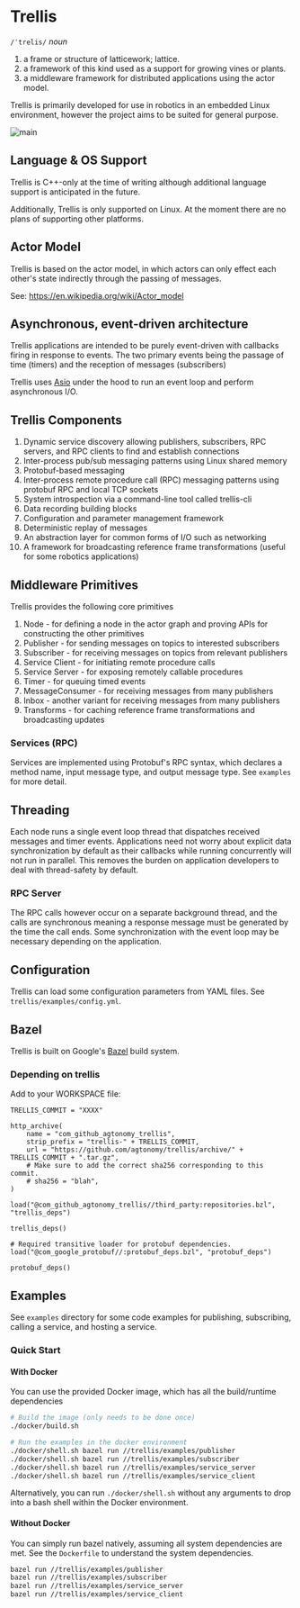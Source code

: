 # Trellis

`/ˈtrelis/`
_noun_

1. a frame or structure of latticework; lattice.
2. a framework of this kind used as a support for growing vines or plants.
3. a middleware framework for distributed applications using the actor model.

Trellis is primarily developed for use in robotics in an embedded Linux environment, however the project aims to be suited for general purpose.

![main](https://github.com/agtonomy/trellis/actions/workflows/main.yaml/badge.svg)

## Language & OS Support
Trellis is C++-only at the time of writing although additional language support is anticipated in the future.

Additionally, Trellis is only supported on Linux. At the moment there are no plans of supporting other platforms.

## Actor Model
Trellis is based on the actor model, in which actors can only effect each other's
state indirectly through the passing of messages.

See: https://en.wikipedia.org/wiki/Actor_model

## Asynchronous, event-driven architecture
Trellis applications are intended to be purely event-driven with callbacks firing in response to events. The two primary events being the passage of time (timers) and the reception of messages (subscribers)

Trellis uses [Asio](https://think-async.com/Asio/) under the hood to run an event loop and perform asynchronous I/O.

## Trellis Components

1. Dynamic service discovery allowing publishers, subscribers, RPC servers, and RPC clients to find and establish connections
1. Inter-process pub/sub messaging patterns using Linux shared memory
1. Protobuf-based messaging
1. Inter-process remote procedure call (RPC) messaging patterns using protobuf RPC and local TCP sockets
1. System introspection via a command-line tool called trellis-cli
1. Data recording building blocks
1. Configuration and parameter management framework
1. Deterministic replay of messages
1. An abstraction layer for common forms of I/O such as networking
1. A framework for broadcasting reference frame transformations (useful for some robotics applications)

## Middleware Primitives
Trellis provides the following core primitives

1. Node - for defining a node in the actor graph and proving APIs for constructing the other primitives
1. Publisher - for sending messages on topics to interested subscribers
1. Subscriber - for receiving messages on topics from relevant publishers
1. Service Client - for initiating remote procedure calls
1. Service Server - for exposing remotely callable procedures
1. Timer - for queuing timed events
1. MessageConsumer - for receiving messages from many publishers
1. Inbox - another variant for receiving messages from many publishers
1. Transforms - for caching reference frame transformations and broadcasting updates

### Services (RPC)
Services are implemented using Protobuf's RPC syntax, which declares a method
name, input message type, and output message type. See `examples` for more detail.

## Threading
Each node runs a single event loop thread that dispatches received messages and timer events. Applications need not worry about explicit data synchronization by default as their callbacks while running concurrently will not run in parallel. This removes the burden on application developers to deal with thread-safety by default.

### RPC Server
The RPC calls however occur on a separate background thread, and the calls are synchronous meaning a response message must be generated by the time the call ends. Some synchronization with the event loop may be necessary depending on the application.

## Configuration
Trellis can load some configuration parameters from YAML files. See `trellis/examples/config.yml`.

## Bazel
Trellis is built on Google's [Bazel](https://bazel.build/) build system.

### Depending on trellis

Add to your WORKSPACE file:

```
TRELLIS_COMMIT = "XXXX"

http_archive(
    name = "com_github_agtonomy_trellis",
    strip_prefix = "trellis-" + TRELLIS_COMMIT,
    url = "https://github.com/agtonomy/trellis/archive/" + TRELLIS_COMMIT + ".tar.gz",
    # Make sure to add the correct sha256 corresponding to this commit.
    # sha256 = "blah",
)

load("@com_github_agtonomy_trellis//third_party:repositories.bzl", "trellis_deps")

trellis_deps()

# Required transitive loader for protobuf dependencies.
load("@com_google_protobuf//:protobuf_deps.bzl", "protobuf_deps")

protobuf_deps()
```

## Examples
See `examples` directory for some code examples for publishing, subscribing, calling
a service, and hosting a service.

### Quick Start

#### With Docker
You can use the provided Docker image, which has all the build/runtime dependencies
```bash
# Build the image (only needs to be done once)
./docker/build.sh

# Run the examples in the docker environment
./docker/shell.sh bazel run //trellis/examples/publisher
./docker/shell.sh bazel run //trellis/examples/subscriber
./docker/shell.sh bazel run //trellis/examples/service_server
./docker/shell.sh bazel run //trellis/examples/service_client
```

Alternatively, you can run `./docker/shell.sh` without any arguments to drop into a bash shell within the Docker environment.

#### Without Docker
You can simply run bazel natively, assuming all system dependencies are met. See the `Dockerfile` to understand the system dependencies.
```bash
bazel run //trellis/examples/publisher
bazel run //trellis/examples/subscriber
bazel run //trellis/examples/service_server
bazel run //trellis/examples/service_client
```
